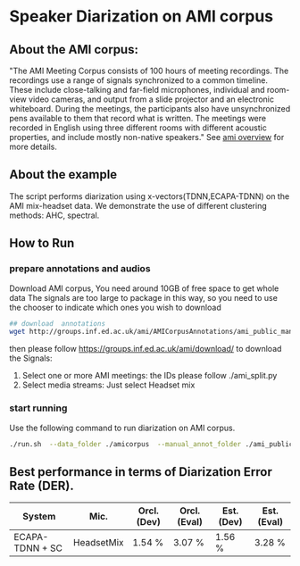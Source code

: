 # Speaker Diarization on AMI corpus

## About the AMI corpus:
"The AMI Meeting Corpus consists of 100 hours of meeting recordings. The recordings use a range of signals synchronized to a common timeline. These include close-talking and far-field microphones, individual and room-view video cameras, and output from a slide projector and an electronic whiteboard. During the meetings, the participants also have unsynchronized pens available to them that record what is written. The meetings were recorded in English using three different rooms with different acoustic properties, and include mostly non-native speakers." See [ami overview](http://groups.inf.ed.ac.uk/ami/corpus/overview.shtml) for more details.

## About the example
The script performs diarization using x-vectors(TDNN,ECAPA-TDNN) on the AMI mix-headset data. We demonstrate the use of different clustering methods: AHC, spectral.

## How to Run
### prepare annotations and audios
Download AMI corpus, You need around 10GB of free space to get whole data
The signals are too large to package in this way, so you need to use the chooser to indicate which ones you wish to download

```bash
## download  annotations
wget http://groups.inf.ed.ac.uk/ami/AMICorpusAnnotations/ami_public_manual_1.6.2.zip && unzip ami_public_manual_1.6.2.zip
```

then please follow https://groups.inf.ed.ac.uk/ami/download/ to download the Signals:
1) Select one or more AMI meetings: the IDs please follow ./ami_split.py
2) Select media streams: Just select Headset mix

### start running
Use the following command to run diarization on AMI corpus.
```bash
./run.sh  --data_folder ./amicorpus  --manual_annot_folder ./ami_public_manual_1.6.2
```

## Best performance in terms of Diarization Error Rate (DER).
  | System | Mic. |Orcl. (Dev)|Orcl. (Eval)| Est. (Dev) |Est. (Eval)|
  | --------|-------- | ---------|----------- | --------|-----------|
  | ECAPA-TDNN + SC  | HeadsetMix| 1.54 % | 3.07 %| 1.56 %| 3.28 %  |
